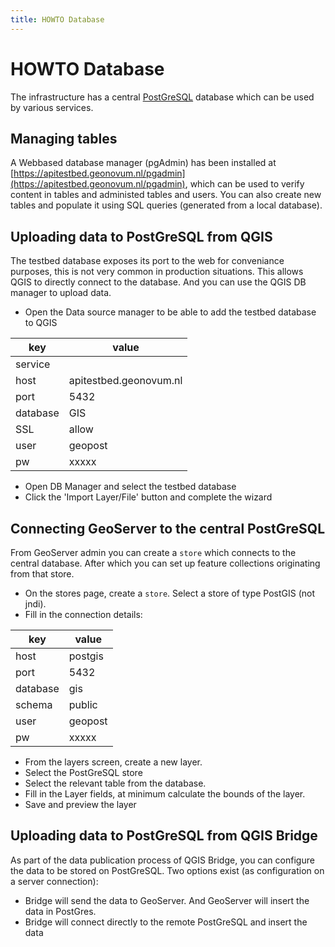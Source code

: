 ```yaml
---
title: HOWTO Database
---
```


# HOWTO Database

The infrastructure has a central [PostGreSQL](https://www.postgresql.org/) database which can be used by various services.

## Managing tables

A Webbased database manager (pgAdmin) has been installed at [https://apitestbed.geonovum.nl/pgadmin](https://apitestbed.geonovum.nl/pgadmin), which can be used to verify content in tables and administed tables and users. You can also create new tables and populate it using SQL queries (generated from a local database).

## Uploading data to PostGreSQL from QGIS

The testbed database exposes its port to the web for conveniance purposes, this is not very common in production situations. This allows QGIS to directly connect to the database. And you can use the QGIS DB manager to upload data.

- Open the Data source manager to be able to add the testbed database to QGIS

| key | value |
| --- | --- |
| service | |
| host | apitestbed.geonovum.nl |
| port | 5432 |
| database | GIS |
| SSL | allow |
| user | geopost |
| pw | xxxxx |

- Open DB Manager and select the testbed database
- Click the 'Import Layer/File' button and complete the wizard

## Connecting GeoServer to the central PostGreSQL

From GeoServer admin you can create a `store` which connects to the central database. After which you can set up feature collections originating from that store. 

- On the stores page, create a `store`. Select a store of type PostGIS (not jndi). 
- Fill in the connection details:

| key | value |
| --- | --- |
| host | postgis |
| port | 5432 |
| database | gis |
| schema | public |
| user | geopost |
| pw | xxxxx |

- From the layers screen, create a new layer.
- Select the PostGreSQL store
- Select the relevant table from the database. 
- Fill in the Layer fields, at minimum calculate the bounds of the layer.
- Save and preview the layer

## Uploading data to PostGreSQL from QGIS Bridge

As part of the data publication process of QGIS Bridge, you can configure the data to be stored on PostGreSQL. Two options exist (as configuration on a server connection):

- Bridge will send the data to GeoServer. And GeoServer will insert the data in PostGres.
- Bridge will connect directly to the remote PostGreSQL and insert the data



